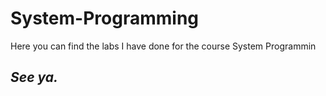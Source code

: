 # System-Programming
Here you can find the labs I have done for the course System Programmin
## *See ya.*
